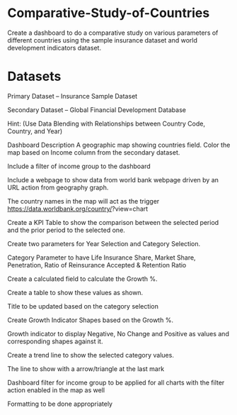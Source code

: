 # Comparative-Study-of-Countries
Create a dashboard to do a comparative study on various parameters of different countries using the sample insurance dataset and world development indicators dataset.

# Datasets
Primary Dataset – Insurance Sample Dataset

Secondary Dataset – Global Financial Development Database

Hint: (Use Data Blending with Relationships between Country Code, Country, and Year)

Dashboard Description
A geographic map showing countries field. Color the map based on Income column from the secondary dataset.

Include a filter of income group to the dashboard

Include a webpage to show data from world bank webpage driven by an URL action from geography graph.

The country names in the map will act as the trigger  https://data.worldbank.org/country/<country>?view=chart

Create a KPI Table to show the comparison between the selected period and the prior period to the selected one.

Create two parameters for Year Selection and Category Selection.

Category Parameter to have Life Insurance Share, Market Share, Penetration, Ratio of Reinsurance Accepted & Retention Ratio

Create a calculated field to calculate the Growth %.

Create a table to show these values as shown.

Title to be updated based on the category selection

Create Growth Indicator Shapes based on the Growth %.

Growth indicator to display Negative, No Change and Positive as values and corresponding shapes against it.

Create a trend line to show the selected category values.

The line to show with a arrow/triangle at the last mark

Dashboard filter for income group to be applied for all charts with the filter action enabled in the map as well

Formatting to be done appropriately
